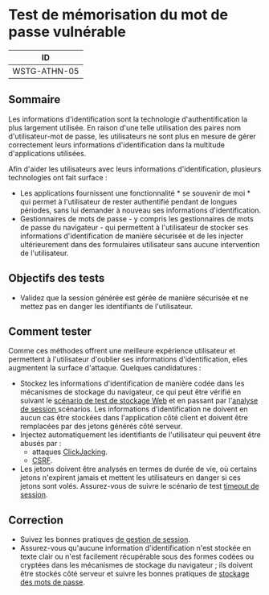 # Test de mémorisation du mot de passe vulnérable

|ID          |
|------------|
|WSTG-ATHN-05|

## Sommaire

Les informations d'identification sont la technologie d'authentification la plus largement utilisée. En raison d'une telle utilisation des paires nom d'utilisateur-mot de passe, les utilisateurs ne sont plus en mesure de gérer correctement leurs informations d'identification dans la multitude d'applications utilisées.

Afin d'aider les utilisateurs avec leurs informations d'identification, plusieurs technologies ont fait surface :

- Les applications fournissent une fonctionnalité * se souvenir de moi * qui permet à l'utilisateur de rester authentifié pendant de longues périodes, sans lui demander à nouveau ses informations d'identification.
- Gestionnaires de mots de passe - y compris les gestionnaires de mots de passe du navigateur - qui permettent à l'utilisateur de stocker ses informations d'identification de manière sécurisée et de les injecter ultérieurement dans des formulaires utilisateur sans aucune intervention de l'utilisateur.

## Objectifs des tests

- Validez que la session générée est gérée de manière sécurisée et ne mettez pas en danger les identifiants de l'utilisateur.

## Comment tester

Comme ces méthodes offrent une meilleure expérience utilisateur et permettent à l'utilisateur d'oublier ses informations d'identification, elles augmentent la surface d'attaque. Quelques candidatures :

- Stockez les informations d'identification de manière codée dans les mécanismes de stockage du navigateur, ce qui peut être vérifié en suivant le [scénario de test de stockage Web](../11-Client-side_Testing/12-Testing_Browser_Storage.md) et en passant par l'[analyse de session ](../06-Session_Management_Testing/01-Testing_for_Session_Management_Schema.md#session-analysis) scénarios. Les informations d'identification ne doivent en aucun cas être stockées dans l'application côté client et doivent être remplacées par des jetons générés côté serveur.
- Injectez automatiquement les identifiants de l'utilisateur qui peuvent être abusés par :
    - attaques [ClickJacking](../11-Client-side_Testing/09-Testing_for_Clickjacking.md).
    - [CSRF](../06-Session_Management_Testing/05-Testing_for_Cross_Site_Request_Forgery.md).
- Les jetons doivent être analysés en termes de durée de vie, où certains jetons n'expirent jamais et mettent les utilisateurs en danger si ces jetons sont volés. Assurez-vous de suivre le scénario de test [timeout de session](../06-Session_Management_Testing/07-Testing_Session_Timeout.md).

## Correction

- Suivez les bonnes pratiques [de gestion de session](https://cheatsheetseries.owasp.org/cheatsheets/Session_Management_Cheat_Sheet.html).
- Assurez-vous qu'aucune information d'identification n'est stockée en texte clair ou n'est facilement récupérable sous des formes codées ou cryptées dans les mécanismes de stockage du navigateur ; ils doivent être stockés côté serveur et suivre les bonnes pratiques de [stockage des mots de passe](https://cheatsheetseries.owasp.org/cheatsheets/Password_Storage_Cheat_Sheet.html).
